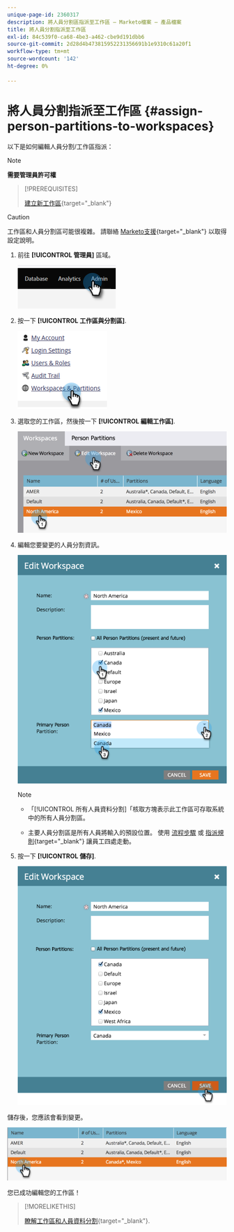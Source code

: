 ```yaml
---
unique-page-id: 2360317
description: 將人員分割區指派至工作區 — Marketo檔案 — 產品檔案
title: 將人員分割指派至工作區
exl-id: 84c539f0-ca68-4be3-a462-cbe9d191dbb6
source-git-commit: 2d28d4b473815952231356691b1e9310c61a20f1
workflow-type: tm+mt
source-wordcount: '142'
ht-degree: 0%

---
```


# 將人員分割指派至工作區 {#assign-person-partitions-to-workspaces}

以下是如何編輯人員分割/工作區指派：

>[!NOTE]
>
>**需要管理員許可權**

>[!PREREQUISITES]
>
>[建立新工作區](/help/marketo/product-docs/administration/workspaces-and-person-partitions/create-a-new-workspace.md){target="_blank"}

>[!CAUTION]
>
>工作區和人員分割區可能很複雜。 請聯絡  [Marketo支援](https://nation.marketo.com/t5/Support/ct-p/Support){target="_blank"} 以取得設定說明。

1. 前往 **[!UICONTROL 管理員]** 區域。

   ![](assets/assign-person-partitions-to-workspaces-1.png)

1. 按一下 **[!UICONTROL 工作區與分割區]**.

   ![](assets/assign-person-partitions-to-workspaces-2.png)

1. 選取您的工作區，然後按一下 **[!UICONTROL 編輯工作區]**.

   ![](assets/assign-person-partitions-to-workspaces-3.png)

1. 編輯您要變更的人員分割資訊。

   ![](assets/assign-person-partitions-to-workspaces-4.png)

   >[!NOTE]
   >
   >* 「[!UICONTROL 所有人員資料分割]「核取方塊表示此工作區可存取系統中的所有人員分割區。
   >
   >* 主要人員分割區是所有人員將輸入的預設位置。 使用 [流程步驟](/help/marketo/product-docs/core-marketo-concepts/smart-campaigns/flow-actions/use-add-choice-in-a-flow-step.md) 或 [指派規則](/help/marketo/product-docs/administration/workspaces-and-person-partitions/assigning-person-partitions-with-assignment-rules.md){target="_blank"} 讓員工四處走動。

1. 按一下 **[!UICONTROL 儲存]**.

   ![](assets/assign-person-partitions-to-workspaces-5.png)

儲存後，您應該會看到變更。

![](assets/assign-person-partitions-to-workspaces-6.png)

您已成功編輯您的工作區！

>[!MORELIKETHIS]
>
>[瞭解工作區和人員資料分割](/help/marketo/product-docs/administration/workspaces-and-person-partitions/understanding-workspaces-and-person-partitions.md){target="_blank"}.
